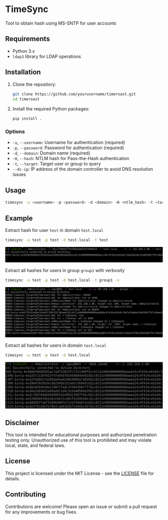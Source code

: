 # TimeSync
Tool to obtain hash using MS-SNTP for user accounts

## Requirements

- Python 3.x
- `ldap3` library for LDAP operations

## Installation

1. Clone the repository:
   ```bash
   git clone https://github.com/yourusername/timeroast.git
   cd timeroast
   ```

2. Install the required Python packages:
   ```bash
   pip install .
   ```

### Options

- `-u`, `--username`: Username for authentication (required)
- `-p`, `--password`: Password for authentication (required)
- `-d`, `--domain`: Domain name (required)
- `-H`, `--hash`: NTLM hash for Pass-the-Hash authentication
- `-t`, `--target`: Target user or group to query
- `--dc-ip`: IP address of the domain controller to avoid DNS resolution issues

## Usage

```bash
timesync -u <username> -p <password> -d <domain> -H <ntlm_hash> -t <target_user>
```

## Example
Extract hash for user `test` in domain `test.local`
```bash
timesync -u test -p test -d test.local -t test
```
 ![](./images/image.png)

Extract all hashes for users in group `group1` with verbosity
```bash
timesync -u test -p test -d test.local -t group1 -v
```
 ![](./images/image1.png)

Extract all hashes for users in domain `test.local`
```bash
timesync -u test -p test -d test.local
```
 ![](./images/image2.png)

## Disclaimer

This tool is intended for educational purposes and authorized penetration testing only. Unauthorized use of this tool is prohibited and may violate local, state, and federal laws.

## License

This project is licensed under the MIT License - see the [LICENSE](LICENSE) file for details.

## Contributing

Contributions are welcome! Please open an issue or submit a pull request for any improvements or bug fixes.
